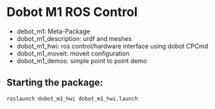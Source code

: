 # Dobot M1 ROS Control

- debot_m1: Meta-Package
- dobot_m1_description: urdf and meshes
- dobot_m1_hwi: ros control/hardware interface using dobot CPCmd
- dobot_m1_moveit: moveit configuration 
- dobot_m1_demos: simple point to point demo 


## Starting the package:
```
roslaunch dobot_m1_hwi dobot_m1_hwi.launch
```
